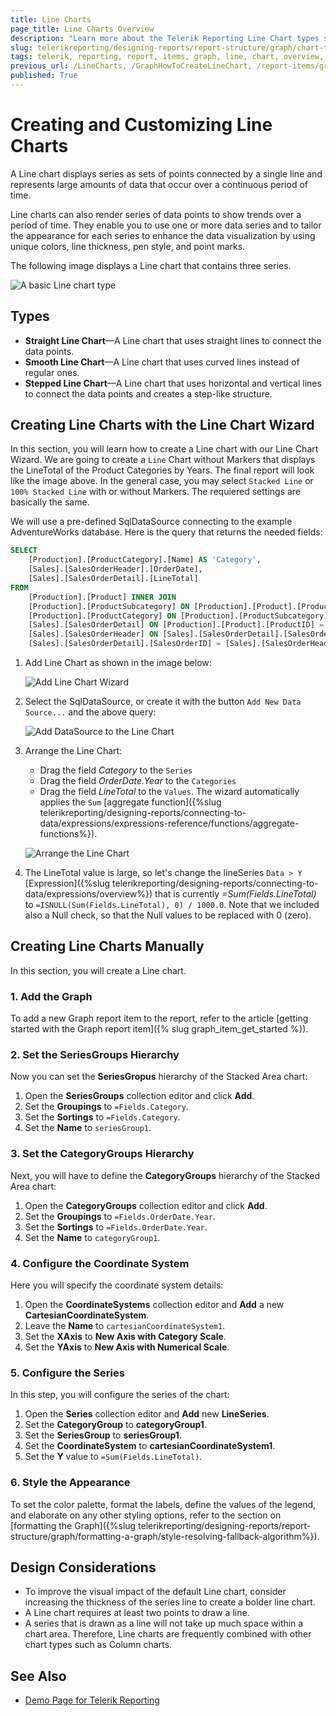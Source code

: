 ```yaml
---
title: Line Charts 
page_title: Line Charts Overview
description: "Learn more about the Telerik Reporting Line Chart types supported by the Graph report item and learn how to create a Line chart."
slug: telerikreporting/designing-reports/report-structure/graph/chart-types/line-charts/overview
tags: telerik, reporting, report, items, graph, line, chart, overview, creating
previous_url: /LineCharts, /GraphHowToCreateLineChart, /report-items/graph/chart-types/line-charts/overview, /report-items/graph/chart-types/line-charts/how-to-create-line-chart
published: True
---
```


# Creating and Customizing Line Charts

A Line chart displays series as sets of points connected by a single line and represents large amounts of data that occur over a continuous period of time.

Line charts can also render series of data points to show trends over a period of time. They enable you to use one or more data series and to tailor the appearance for each series to enhance the data visualization by using unique colors, line thickness, pen style, and point marks.

The following image displays a Line chart that contains three series.

![A basic Line chart type](images/LineChartWizardPreview.png)

## Types

* __Straight Line Chart__&mdash;A Line chart that uses straight lines to connect the data points.
* __Smooth Line Chart__&mdash;A Line chart that uses curved lines instead of regular ones.
* __Stepped Line Chart__&mdash;A Line chart that uses horizontal and vertical lines to connect the data points and creates a step-like structure.

## Creating Line Charts with the Line Chart Wizard

In this section, you will learn how to create a Line chart with our Line Chart Wizard.
We are going to create a `Line` Chart without Markers that displays the LineTotal of the Product Categories by Years. The final report will look like the image above.
In the general case, you may select `Stacked Line` or `100% Stacked Line` with or without Markers. The requiered settings are basically the same. 

We will use a pre-defined SqlDataSource connecting to the example AdventureWorks database. Here is the query that returns the needed fields:

````SQL
SELECT
	[Production].[ProductCategory].[Name] AS 'Category',
	[Sales].[SalesOrderHeader].[OrderDate],
	[Sales].[SalesOrderDetail].[LineTotal]
FROM
	[Production].[Product] INNER JOIN
	[Production].[ProductSubcategory] ON [Production].[Product].[ProductSubcategoryID] = [Production].[ProductSubcategory].[ProductSubcategoryID] INNER JOIN
	[Production].[ProductCategory] ON [Production].[ProductSubcategory].[ProductCategoryID] = [Production].[ProductCategory].[ProductCategoryID] INNER JOIN
	[Sales].[SalesOrderDetail] ON [Production].[Product].[ProductID] = [Sales].[SalesOrderDetail].[ProductID] INNER JOIN
	[Sales].[SalesOrderHeader] ON [Sales].[SalesOrderDetail].[SalesOrderID] = [Sales].[SalesOrderHeader].[SalesOrderID] AND [Sales].[SalesOrderDetail].[SalesOrderID] = [Sales].[SalesOrderHeader].[SalesOrderID] AND 
	[Sales].[SalesOrderDetail].[SalesOrderID] = [Sales].[SalesOrderHeader].[SalesOrderID]
````


1. Add Line Chart as shown in the image below:

	![Add Line Chart Wizard](images/LineChartWizardAdd.png)

1. Select the SqlDataSource, or create it with the button `Add New Data Source...` and the above query:

	![Add DataSource to the Line Chart](images/LineChartWizardDataSource.png)

1. Arrange the Line Chart:

	* Drag the field _Category_ to the `Series`
	* Drag the field _OrderDate.Year_ to the `Categories`
	* Drag the field _LineTotal_ to the `Values`. The wizard automatically applies the `Sum` [aggregate function]({%slug telerikreporting/designing-reports/connecting-to-data/expressions/expressions-reference/functions/aggregate-functions%}).

	![Arrange the Line Chart](images/LineChartWizardArrangeFields.png)

1. The LineTotal value is large, so let's change the lineSeries `Data > Y` [Expression]({%slug telerikreporting/designing-reports/connecting-to-data/expressions/overview%}) that is currently _=Sum(Fields.LineTotal)_ to `=ISNULL(Sum(Fields.LineTotal), 0) / 1000.0`. Note that we included also a Null check, so that the Null values to be replaced with 0 (zero).

## Creating Line Charts Manually

In this section, you will create a Line chart.

### 1. Add the Graph

To add a new Graph report item to the report, refer to the article [getting started with the Graph report item]({% slug graph_item_get_started %}).

### 2. Set the SeriesGroups Hierarchy

Now you can set the **SeriesGropus** hierarchy of the Stacked Area chart:

1. Open the __SeriesGroups__ collection editor and click __Add__.
1. Set the __Groupings__ to `=Fields.Category`.
1. Set the __Sortings__ to `=Fields.Category`.
1. Set the __Name__ to `seriesGroup1`.

### 3. Set the CategoryGroups Hierarchy

Next, you will have to define the **CategoryGroups** hierarchy of the Stacked Area chart:

1. Open the __CategoryGroups__ collection editor and click __Add__.
1. Set the __Groupings__ to `=Fields.OrderDate.Year`.
1. Set the __Sortings__ to `=Fields.OrderDate.Year`.
1. Set the __Name__ to `categoryGroup1`.

### 4. Configure the Coordinate System

Here you will specify the coordinate system details: 

1. Open the __CoordinateSystems__ collection editor and __Add__ a new __CartesianCoordinateSystem__.
1. Leave the __Name__ to `cartesianCoordinateSystem1`.
1. Set the __XAxis__ to __New Axis with Category Scale__.
1. Set the __YAxis__ to __New Axis with Numerical Scale__.

### 5. Configure the Series

In this step, you will configure the series of the chart:

1. Open the __Series__ collection editor and __Add__ new __LineSeries__.
1. Set the __CategoryGroup__ to __categoryGroup1__.
1. Set the __SeriesGroup__ to __seriesGroup1__.
1. Set the __CoordinateSystem__ to __cartesianCoordinateSystem1__.
1. Set the __Y__ value to `=Sum(Fields.LineTotal)`.

### 6. Style the Appearance

To set the color palette, format the labels, define the values of the legend, and elaborate on any other styling options, refer to the section on [formatting the Graph]({%slug telerikreporting/designing-reports/report-structure/graph/formatting-a-graph/style-resolving-fallback-algorithm%}).

## Design Considerations

* To improve the visual impact of the default Line chart, consider increasing the thickness of the series line to create a bolder line chart.
* A Line chart requires at least two points to draw a line.
* A series that is drawn as a line will not take up much space within a chart area. Therefore, Line charts are frequently combined with other chart types such as Column charts.

## See Also

* [Demo Page for Telerik Reporting](https://demos.telerik.com/reporting)
